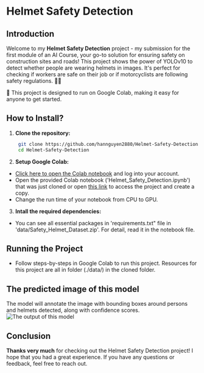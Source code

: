 # Helmet Safety Detection
## Introduction
Welcome to my **Helmet Safety Detection** project - my submission for the first module of an AI Course, your go-to solution for ensuring safety on construction sites and roads! This project shows the power of YOLOv10 to detect whether people are wearing helmets in images. It's perfect for checking if workers are safe on their job or if motorcyclists are following safety regulations. 🚧🛵 

🚀 This project is designed to run on Google Colab, making it easy for anyone to get started. 
## How to Install?
1. **Clone the repository:**
   ```sh
    git clone https://github.com/hannguyen2880/Helmet-Safety-Detection.git
    cd Helmet-Safety-Detection
    ```
2. **Setup Google Colab:**
- [Click here to open the Colab notebook](https://colab.research.google.com/) and log into your account.
- Open the provided Colab notebook ('Helmet_Safety_Detection.ipynb') that was just cloned or open [this link](https://colab.research.google.com/drive/1hhFJXfevET6Z8orRoBw-RGGiBl_DYnf5?usp=sharing) to access the project and create a copy.
- Change the run time of your notebook from CPU to GPU.
3. **Intall the required dependencies:**
  - You can see all essential packages in 'requirements.txt" file in 'data/Safety_Helmet_Dataset.zip'. For detail, read it in the notebook file.
  
## Running the Project
- Follow steps-by-steps in Google Colab to run this project. Resources for this project are all in folder (./data/) in the cloned folder.

## The predicted image of this model
The model will annotate the image with bounding boxes around persons and helmets detected, along with confidence scores.
![The output of this model](data/best_result.png)

## Conclusion
**Thanks very much** for checking out the Helmet Safety Detection project! I hope that you had a great experience. If you have any questions or feedback, feel free to reach out.